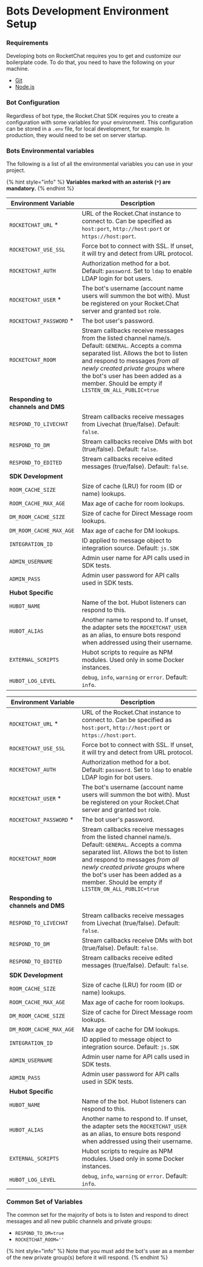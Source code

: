 # Bots Development Environment Setup

### Requirements

Developing bots on RocketChat requires you to get and customize our boilerplate code. To do that, you need to have the following on your machine.

* [Git](http://git-scm.com/book/en/v2/Getting-Started-Installing-Git)
* [Node.js](https://nodejs.org)

### Bot Configuration

Regardless of bot type, the Rocket.Chat SDK requires you to create a configuration with some variables for your environment. This configuration can be stored in a `.env` file, for local development, for example. In production, they would need to be set on server startup.

### Bots Environmental variables

The following is a list of all the environmental variables you can use in your project.

{% hint style="info" %}
**Variables marked with an asterisk (`*`) are mandatory.**
{% endhint %}

| Environment Variable               | Description                                                                                                                                                                                                                                                                                                    |
| ---------------------------------- | -------------------------------------------------------------------------------------------------------------------------------------------------------------------------------------------------------------------------------------------------------------------------------------------------------------- |
| `ROCKETCHAT_URL` \*                | URL of the Rocket.Chat instance to connect to. Can be specified as `host:port`, `http://host:port` or `https://host:port`.                                                                                                                                                                                     |
| `ROCKETCHAT_USE_SSL`               | Force bot to connect with SSL. If unset, it will try and detect from URL protocol.                                                                                                                                                                                                                             |
| `ROCKETCHAT_AUTH`                  | Authorization method for a bot. Default: `password`. Set to `ldap` to enable LDAP login for bot users.                                                                                                                                                                                                         |
| `ROCKETCHAT_USER` \*               | The bot's username (account name users will summon the bot with). Must be registered on your Rocket.Chat server and granted `bot` role.                                                                                                                                                                        |
| `ROCKETCHAT_PASSWORD` \*           | The bot user's password.                                                                                                                                                                                                                                                                                       |
| `ROCKETCHAT_ROOM`                  | Stream callbacks receive messages from the listed channel name/s. Default: `GENERAL`. Accepts a comma separated list. Allows the bot to listen and respond to messages _from all newly created private groups_ where the bot's user has been added as a member. Should be empty if `LISTEN_ON_ALL_PUBLIC=true` |
| **Responding to channels and DMS** |                                                                                                                                                                                                                                                                                                                |
| `RESPOND_TO_LIVECHAT`              | Stream callbacks receive messages from Livechat (true/false). Default: `false`.                                                                                                                                                                                                                                |
| `RESPOND_TO_DM`                    | Stream callbacks receive DMs with bot (true/false). Default: `false`.                                                                                                                                                                                                                                          |
| `RESPOND_TO_EDITED`                | Stream callbacks receive edited messages (true/false). Default: `false`.                                                                                                                                                                                                                                       |
| **SDK Development**                |                                                                                                                                                                                                                                                                                                                |
| `ROOM_CACHE_SIZE`                  | Size of cache (LRU) for room (ID or name) lookups.                                                                                                                                                                                                                                                             |
| `ROOM_CACHE_MAX_AGE`               | Max age of cache for room lookups.                                                                                                                                                                                                                                                                             |
| `DM_ROOM_CACHE_SIZE`               | Size of cache for Direct Message room lookups.                                                                                                                                                                                                                                                                 |
| `DM_ROOM_CACHE_MAX_AGE`            | Max age of cache for DM lookups.                                                                                                                                                                                                                                                                               |
| `INTEGRATION_ID`                   | ID applied to message object to integration source. Default: `js.SDK`                                                                                                                                                                                                                                          |
| `ADMIN_USERNAME`                   | Admin user name for API calls used in SDK tests.                                                                                                                                                                                                                                                               |
| `ADMIN_PASS`                       | Admin user password for API calls used in SDK tests.                                                                                                                                                                                                                                                           |
| **Hubot Specific**                 |                                                                                                                                                                                                                                                                                                                |
| `HUBOT_NAME`                       | Name of the bot. Hubot listeners can respond to this.                                                                                                                                                                                                                                                          |
| `HUBOT_ALIAS`                      | Another name to respond to. If unset, the adapter sets the `ROCKETCHAT_USER` as an alias, to ensure bots respond when addressed using their username.                                                                                                                                                          |
| `EXTERNAL_SCRIPTS`                 | Hubot scripts to require as NPM modules. Used only in some Docker instances.                                                                                                                                                                                                                                   |
| `HUBOT_LOG_LEVEL`                  | `debug`, `info`, `warning` or `error`. Default: `info`.                                                                                                                                                                                                                                                        |

| Environment Variable               | Description                                                                                                                                                                                                                                                                                                    |
| ---------------------------------- | -------------------------------------------------------------------------------------------------------------------------------------------------------------------------------------------------------------------------------------------------------------------------------------------------------------- |
| `ROCKETCHAT_URL` \*                | URL of the Rocket.Chat instance to connect to. Can be specified as `host:port`, `http://host:port` or `https://host:port`.                                                                                                                                                                                     |
| `ROCKETCHAT_USE_SSL`               | Force bot to connect with SSL. If unset, it will try and detect from URL protocol.                                                                                                                                                                                                                             |
| `ROCKETCHAT_AUTH`                  | Authorization method for a bot. Default: `password`. Set to `ldap` to enable LDAP login for bot users.                                                                                                                                                                                                         |
| `ROCKETCHAT_USER` \*               | The bot's username (account name users will summon the bot with). Must be registered on your Rocket.Chat server and granted `bot` role.                                                                                                                                                                        |
| `ROCKETCHAT_PASSWORD` \*           | The bot user's password.                                                                                                                                                                                                                                                                                       |
| `ROCKETCHAT_ROOM`                  | Stream callbacks receive messages from the listed channel name/s. Default: `GENERAL`. Accepts a comma separated list. Allows the bot to listen and respond to messages _from all newly created private groups_ where the bot's user has been added as a member. Should be empty if `LISTEN_ON_ALL_PUBLIC=true` |
| **Responding to channels and DMS** |                                                                                                                                                                                                                                                                                                                |
| `RESPOND_TO_LIVECHAT`              | Stream callbacks receive messages from Livechat (true/false). Default: `false`.                                                                                                                                                                                                                                |
| `RESPOND_TO_DM`                    | Stream callbacks receive DMs with bot (true/false). Default: `false`.                                                                                                                                                                                                                                          |
| `RESPOND_TO_EDITED`                | Stream callbacks receive edited messages (true/false). Default: `false`.                                                                                                                                                                                                                                       |
| **SDK Development**                |                                                                                                                                                                                                                                                                                                                |
| `ROOM_CACHE_SIZE`                  | Size of cache (LRU) for room (ID or name) lookups.                                                                                                                                                                                                                                                             |
| `ROOM_CACHE_MAX_AGE`               | Max age of cache for room lookups.                                                                                                                                                                                                                                                                             |
| `DM_ROOM_CACHE_SIZE`               | Size of cache for Direct Message room lookups.                                                                                                                                                                                                                                                                 |
| `DM_ROOM_CACHE_MAX_AGE`            | Max age of cache for DM lookups.                                                                                                                                                                                                                                                                               |
| `INTEGRATION_ID`                   | ID applied to message object to integration source. Default: `js.SDK`                                                                                                                                                                                                                                          |
| `ADMIN_USERNAME`                   | Admin user name for API calls used in SDK tests.                                                                                                                                                                                                                                                               |
| `ADMIN_PASS`                       | Admin user password for API calls used in SDK tests.                                                                                                                                                                                                                                                           |
| **Hubot Specific**                 |                                                                                                                                                                                                                                                                                                                |
| `HUBOT_NAME`                       | Name of the bot. Hubot listeners can respond to this.                                                                                                                                                                                                                                                          |
| `HUBOT_ALIAS`                      | Another name to respond to. If unset, the adapter sets the `ROCKETCHAT_USER` as an alias, to ensure bots respond when addressed using their username.                                                                                                                                                          |
| `EXTERNAL_SCRIPTS`                 | Hubot scripts to require as NPM modules. Used only in some Docker instances.                                                                                                                                                                                                                                   |
| `HUBOT_LOG_LEVEL`                  | `debug`, `info`, `warning` or `error`. Default: `info`.                                                                                                                                                                                                                                                        |

### Common Set of Variables

The common set for the majority of bots is to listen and respond to direct messages and all new public channels and private groups:

* `RESPOND_TO_DM=true`
* `ROCKETCHAT_ROOM=''`

{% hint style="info" %}
Note that you must add the bot's user as a member of the new private group(s) before it will respond.
{% endhint %}
